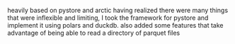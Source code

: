 heavily based on pystore and arctic
having realized there were many things that were 
inflexible and limiting, I took the framework for pystore
and implement it using polars and duckdb. also added some features
that take advantage of being able to read a directory of parquet files
